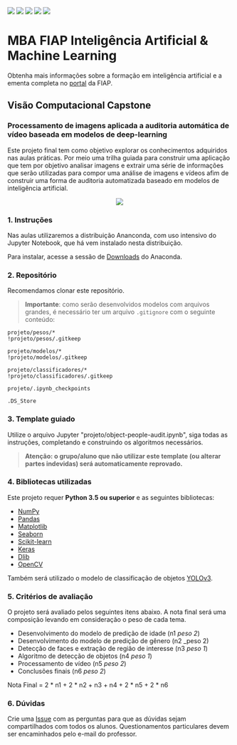 ![](https://img.shields.io/github/repo-size/michelpf/fiap-ml-visao-computacional)
![](https://img.shields.io/github/issues/michelpf/fiap-ml-visao-computacional)
![](https://img.shields.io/github/stars/michelpf/fiap-ml-visao-computacional)
![](https://img.shields.io/github/watchers/michelpf/fiap-ml-visao-computacional)
![](https://img.shields.io/github/last-commit/michelpf/fiap-ml-visao-computacional)


# MBA FIAP Inteligência Artificial & Machine Learning
Obtenha mais informações sobre a formação em inteligência artificial e a ementa completa no [portal](https://www.fiap.com.br/mba/mba-em-artificial-intelligence-e-machine-learning/) da FIAP.

## Visão Computacional Capstone

### Processamento de imagens aplicada a auditoria automática de vídeo baseada em modelos de deep-learning


Este projeto final tem como objetivo explorar os conhecimentos adquiridos nas aulas práticas. Por meio uma trilha guiada para construir uma aplicação que tem por objetivo analisar imagens e extrair uma série de informações que serão utilizadas para compor uma análise de imagens e vídeos afim de construir uma forma de auditoria automatizada baseado em modelos de inteligência artificial.

<p align="center">
<img src="projeto/imagens-aux/example.png">
</p>


### 1. Instruções

Nas aulas utilizaremos a distribuição Ananconda, com uso intensivo do Jupyter Notebook, que há vem instalado nesta distribuição.

Para instalar, acesse a sessão de [Downloads](https://www.anaconda.com/download) do Anaconda.

### 2. Repositório

Recomendamos clonar este repositório.

>**Importante**: como serão desenvolvidos modelos com arquivos grandes, é necessário ter um arquivo ```.gitignore``` com o seguinte conteúdo:

```
projeto/pesos/*
!projeto/pesos/.gitkeep 

projeto/modelos/*
!projeto/modelos/.gitkeep 

projeto/classificadores/*
!projeto/classificadores/.gitkeep 

projeto/.ipynb_checkpoints

.DS_Store
````

### 3. Template guiado

Utilize o arquivo Jupyter "projeto/object-people-audit.ipynb", siga todas as instruções, completando e construindo os algoritmos necessários.

> **Atenção: o grupo/aluno que não utilizar este template (ou alterar partes indevidas) será automaticamente reprovado.**

### 4. Bibliotecas utilizadas

Este projeto requer **Python 3.5 ou superior** e as seguintes bibliotecas:

- [NumPy](http://www.numpy.org/)
- [Pandas](http://pandas.pydata.org/)
- [Matplotlib](http://matplotlib.org/)
- [Seaborn](http://seaborn.pydata.org/)
- [Scikit-learn](http://scikit-learn.org/stable/)
- [Keras](https://keras.io/)
- [Dlib](http://dlib.net/)
- [OpenCV](https://opencv.org/)

Também será utilizado o modelo de classificação de objetos [YOLOv3](https://pjreddie.com/darknet/yolo/). 

### 5. Critérios de avaliação

O projeto será avaliado pelos seguintes itens abaixo. A nota final será uma composição levando em consideração o peso de cada tema.

- Desenvolvimento do modelo de predição de idade (n1 _peso 2_)
- Desenvolvimento do modelo de predição de gênero  (n2 _peso 2)
- Detecção de faces e extração de região de interesse (n3 _peso 1_)
- Algoritmo de detecção de objetos (n4 _peso 1_)
- Processamento de vídeo (n5 _peso 2_)
- Conclusões finais (n6 _peso 2_)

Nota Final = 2 * n1 + 2 * n2 + n3 + n4 + 2 * n5 + 2 * n6

### 6. Dúvidas

Crie uma [Issue](https://github.com/michelpf/fiap-ml-visao-computacional-capstone/issues/new) com as perguntas para que as dúvidas sejam compartilhados com todos os alunos. Questionamentos particulares devem ser encaminhados pelo e-mail do professor.
